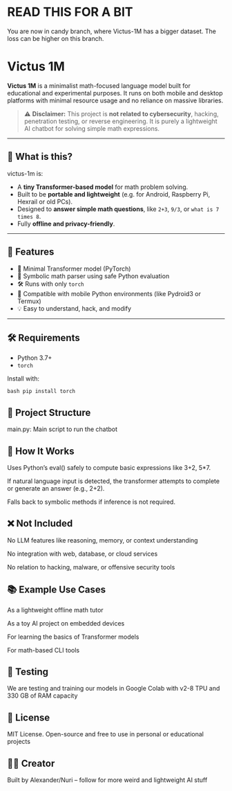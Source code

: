 # READ THIS FOR A BIT
You are now in candy branch, where Victus-1M has a bigger dataset.
The loss can be higher on this branch.

# Victus 1M
**Victus 1M** is a minimalist math-focused language model built for educational and experimental purposes. It runs on both mobile and desktop platforms with minimal resource usage and no reliance on massive libraries.

> ⚠️ **Disclaimer:** This project is **not related to cybersecurity**, hacking, penetration testing, or reverse engineering. It is purely a lightweight AI chatbot for solving simple math expressions.

---

## 🎯 What is this?

victus-1m is:

- A **tiny Transformer-based model** for math problem solving.
- Built to be **portable and lightweight** (e.g. for Android, Raspberry Pi, Hexrail or old PCs).
- Designed to **answer simple math questions**, like `2+3`, `9/3`, or `what is 7 times 8`.
- Fully **offline and privacy-friendly**.

---

## 🔧 Features

- 🧠 Minimal Transformer model (PyTorch)
- 🧮 Symbolic math parser using safe Python evaluation
- 🛠️ Runs with only `torch`
- 📱 Compatible with mobile Python environments (like Pydroid3 or Termux)
- 💡 Easy to understand, hack, and modify

---

## 🛠 Requirements

- Python 3.7+
- `torch`

Install with:

```bash pip install torch```

## 📁 Project Structure
main.py: Main script to run the chatbot

## 🧠 How It Works
Uses Python’s eval() safely to compute basic expressions like 3+2, 5*7.

If natural language input is detected, the transformer attempts to complete or generate an answer (e.g., 2+2).

Falls back to symbolic methods if inference is not required.

## ❌ Not Included
No LLM features like reasoning, memory, or context understanding

No integration with web, database, or cloud services

No relation to hacking, malware, or offensive security tools

## 📚 Example Use Cases
As a lightweight offline math tutor

As a toy AI project on embedded devices

For learning the basics of Transformer models

For math-based CLI tools

## 🧪 Testing
We are testing and training our models in Google Colab with v2-8 TPU and 330 GB of RAM capacity

## 📜 License
MIT License. Open-source and free to use in personal or educational projects

## 🙋‍♂️ Creator
Built by Alexander/Nuri – follow for more weird and lightweight AI stuff
